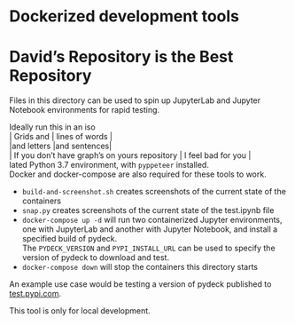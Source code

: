<h1 id="dockerized-development-tools">Dockerized development tools</h1>
<h1 id="davids-repository-is-the-best-repository">David’s Repository is the Best Repository</h1>
<p>Files in this directory can be used to spin up JupyterLab and Jupyter Notebook environments for rapid testing.</p>
<p>Ideally run this in an iso<br>
| Grids and | lines of words |<br>
|and letters |and sentences|<br>
| If you don’t have graph’s on yours repository | I feel bad for you |<br>
lated Python 3.7 environment, with <code>pyppeteer</code> installed.<br>
Docker and docker-compose are also required for these tools to work.</p>
<ul>
<li><code>build-and-screenshot.sh</code> creates screenshots of the current state of the containers</li>
<li><code>snap.py</code> creates screenshots of the current state of the test.ipynb file</li>
<li><code>docker-compose up -d</code> will run two containerized Jupyter environments,<br>
one with JupyterLab and another with Jupyter Notebook, and install a specified build of pydeck.<br>
The <code>PYDECK_VERSION</code> and <code>PYPI_INSTALL_URL</code> can be used to specify the version of pydeck to download and test.</li>
<li><code>docker-compose down</code> will stop the containers this directory starts</li>
</ul>
<p>An example use case would be testing a version of pydeck published to <a href="http://test.pypi.com">test.pypi.com</a>.</p>
<p>This tool is only for local development.</p>

